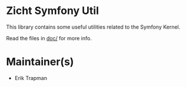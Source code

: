 # Zicht Symfony Util

This library contains some useful utilities related to the Symfony Kernel.

Read the files in [doc/](doc/) for more info.

# Maintainer(s)
* Erik Trapman
